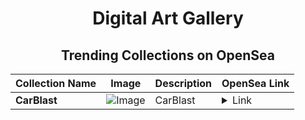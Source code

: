 <div align="center">

# Digital Art Gallery

## Trending Collections on OpenSea

| Collection Name                       | Image                                                                                     | Description                       | OpenSea Link                                                                                          |
|---------------------------------------|-------------------------------------------------------------------------------------------|-----------------------------------|--------------------------------------------------------------------------------------------------------|
| **CarBlast** | ![Image](https://i.seadn.io/s/raw/files/56b343a18dadb58c2e9525bdbb9f5253.jpg?w=500&auto=format?w=200&auto=format) | CarBlast | <details><summary>Link</summary>[CarBlast](https://opensea.io/collection/carblast)</details> |

</div>